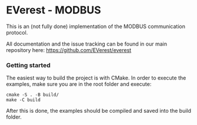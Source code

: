 # EVerest - MODBUS 

This is an (not fully done) implementation of the MODBUS communication protocol.

All documentation and the issue tracking can be found in our main repository here: https://github.com/EVerest/everest

### Getting started 

The easiest way to build the project is with CMake. In order to execute the examples, make sure you are in the root folder and execute:

```
cmake -S . -B build/
make -C build
```

After this is done, the examples should be compiled and saved into the build folder.
